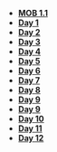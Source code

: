 - **[MOB 1.1](README.md)**
- **[Day 1](Lessons/01-Variables-Types-&-Functions/README.md)**
- **[Day 2](Lessons/02-Optionals-&-Conditionals/README.md)**
- **[Day 3](Lessons/03-Arrays-Loops-Dictionaries/README.md)**
- **[Day 4](Lessons/04-Structs-Enums/README.md)**
- **[Day 5](Lessons/05-SwiftUI1/README.md)**
- **[Day 6](Lessons/04-Classes-Structs-Enums/README.md)**
- **[Day 7](Lessons/08-OOP/README.md)**
- **[Day 8](Lessons/11-Intro-to-UIKit/README.md)**
- **[Day 9](Lessons/09-POP/README.md)**
- **[Day 9](Lessons/10-POP2/README.md)**
- **[Day 10](Lessons/12-Basic-Navigation/README.md)**
- **[Day 11](Lessons/13-Closures/README.md)**
- **[Day 12](Lessons/14-Debugging/README.md)**
